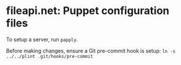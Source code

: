 fileapi.net: Puppet configuration files
=======================================

To setup a server, run `papply`.

Before making changes, ensure a Git pre-commit hook is setup: `ln -s ../../plint .git/hooks/pre-commit`
